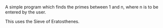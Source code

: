 A simple program which finds the primes between 1 and n, where n is to be entered by the user.

This uses the Sieve of Eratosthenes.
